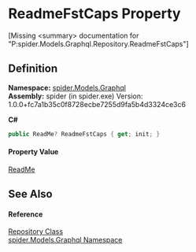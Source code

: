 # ReadmeFstCaps Property


\[Missing &lt;summary&gt; documentation for "P:spider.Models.Graphql.Repository.ReadmeFstCaps"\]



## Definition
**Namespace:** <a href="a7324a28-4f46-beaa-9269-26a8fa385391">spider.Models.Graphql</a>  
**Assembly:** spider (in spider.exe) Version: 1.0.0+fc7a1b35c0f8728ecbe7255d9fa5b4d3324ce3c6

**C#**
``` C#
public ReadMe? ReadmeFstCaps { get; init; }
```



#### Property Value
<a href="fcdbccb2-80e1-2ed5-db18-97d4812e9893">ReadMe</a>

## See Also


#### Reference
<a href="d257c7db-b747-0f93-dbc7-2897f0d62f6d">Repository Class</a>  
<a href="a7324a28-4f46-beaa-9269-26a8fa385391">spider.Models.Graphql Namespace</a>  
